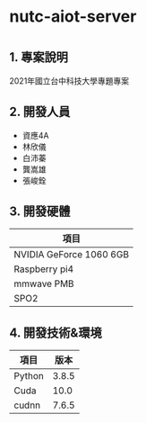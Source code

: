 # nutc-aiot-server
# 
## 1. 專案說明
2021年國立台中科技大學專題專案
## 2. 開發人員
- 資應4A
- 林欣儀
- 白沛蓁
- 龔嵩雄
- 張峻銓
## 3. 開發硬體
|項目|
|-----------|
|NVIDIA GeForce 1060 6GB|
|Raspberry pi4          |
|mmwave PMB             |
|SPO2                   |
## 4. 開發技術&環境
|項目     |版本      |
|---------|----------|
|Python   |     3.8.5|
|Cuda     |      10.0|
|cudnn    |     7.6.5|
